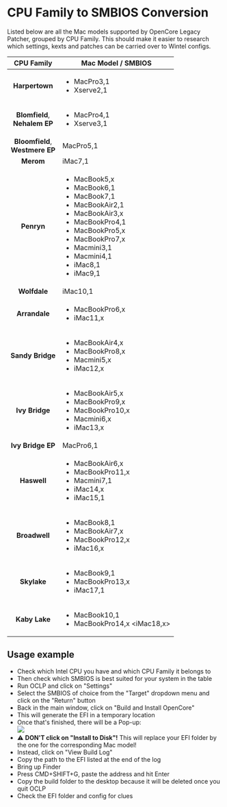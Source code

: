 # CPU Family to SMBIOS Conversion

Listed below are all the Mac models supported by OpenCore Legacy Patcher, grouped by CPU Family. This should make it easier to research which settings, kexts and patches can be carried over to Wintel configs.

CPU Family | Mac Model / SMBIOS   
:---------:|-------------------
**Harpertown** | <ul><li>MacPro3,1 <li> Xserve2,1
**Blomfield**, <br> **Nehalem EP** | <ul><li>MacPro4,1 <li>Xserve3,1
**Bloomfield**, <br>**Westmere EP** | MacPro5,1
**Merom** | iMac7,1
**Penryn** | <ul><li>MacBook5,x <li>MacBook6,1 <li>MacBook7,1 <li> MacBookAir2,1 <li>MacBookAir3,x <li> MacBookPro4,1 <li> MacBookPro5,x <li> MacBookPro7,x <li> Macmini3,1 <li> Macmini4,1 <li> iMac8,1 <li> iMac9,1
**Wolfdale** | iMac10,1
**Arrandale** | <ul><li> MacBookPro6,x <li>iMac11,x
**Sandy Bridge** | <ul><li>MacBookAir4,x <li> MacBookPro8,x <li> Macmini5,x <li> iMac12,x
**Ivy Bridge**   | <ul><li>MacBookAir5,x <li>MacBookPro9,x <li> MacBookPro10,x <li> Macmini6,x <li> iMac13,x
**Ivy Bridge EP** | MacPro6,1  
**Haswell** | <ul><li>MacBookAir6,x <li> MacBookPro11,x <li> Macmini7,1 <li>iMac14,x <li>iMac15,1
**Broadwell**    | <ul><li>MacBook8,1 <li>MacBookAir7,x <li>MacBookPro12,x <li> iMac16,x
**Skylake**      | <ul><li>MacBook9,1 <li>MacBookPro13,x <li> iMac17,1  
**Kaby Lake**    | <ul><li>MacBook10,1 <li>MacBookPro14,x <iMac18,x>

## Usage example

- Check which Intel CPU you have and which CPU Family it belongs to
- Then check which SMBIOS is best suited for your system in the table
- Run OCLP and click on "Settings"
- Select the SMBIOS of choice from the "Target" dropdown menu and click on the "Return" button
- Back in the main window, click on "Build and Install OpenCore" 
- This will generate the EFI in a temporary location
- Once that's finished, there will be a Pop-up:<br> ![](/Users/stunner/Desktop/EFI_build.png)
- :warning: **DON'T click on "Install to Disk"!** This will replace your EFI folder by the one for the corresponding Mac model!
- Instead, click on "View Build Log" 
- Copy the path to the EFI listed at the end of the log
- Bring up Finder 
- Press CMD+SHIFT+G, paste the address and hit Enter
- Copy the build folder to the desktop because it will be deleted once you quit OCLP
- Check the EFI folder and config for clues